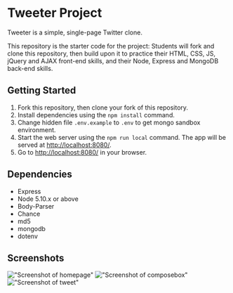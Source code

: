 # Tweeter Project

Tweeter is a simple, single-page Twitter clone.

This repository is the starter code for the project: Students will fork and clone this repository, then build upon it to practice their HTML, CSS, JS, jQuery and AJAX front-end skills, and their Node, Express and MongoDB back-end skills.

## Getting Started

1. Fork this repository, then clone your fork of this repository.
2. Install dependencies using the `npm install` command.
3. Change hidden file `.env.example` to `.env` to get mongo sandbox environment.
4. Start the web server using the `npm run local` command. The app will be served at <http://localhost:8080/>.
5. Go to <http://localhost:8080/> in your browser.

## Dependencies

- Express
- Node 5.10.x or above
- Body-Parser
- Chance
- md5
- mongodb
- dotenv

## Screenshots
!["Screenshot of homepage"](https://github.com/thomas543/tweeter/tree/master/public/images/Homepage.png)
!["Screenshot of composebox"](https://github.com/thomas543/tweeter/tree/master/public/images/compose%20box.png)
!["Screenshot of tweet"](https://github.com/thomas543/tweeter/tree/master/public/images/sample%20tweet.png)